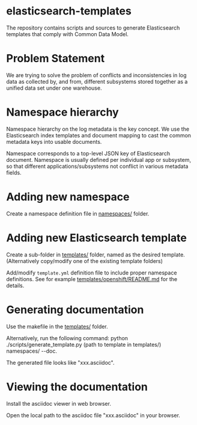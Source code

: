 # elasticsearch-templates

The repository contains scripts and sources to generate Elasticsearch templates
that comply with Common Data Model.

# Problem Statement

We are trying to solve the problem of conflicts and inconsistencies in log data
as collected by, and from, different subsystems stored together as a unified
data set under one warehouse.

# Namespace hierarchy

Namespace hierarchy on the log metadata is the key concept.
We use the Elasticsearch index templates and document mapping to cast the common
metadata keys into usable documents.

Namespace corresponds to a top-level JSON key of Elasticsearch document.
Namespace is usually defined per individual app or subsystem, so that different
applications/subsystems not conflict in various metadata fields.

# Adding new namespace

Create a namespace definition file in [namespaces/](namespaces/) folder.

# Adding new Elasticsearch template

Create a sub-folder in [templates/](templates/) folder, named as the desired
template. (Alternatively copy/modify one of the existing template folders)

Add/modify `template.yml` definition file to include proper namespace
definitions. See for example [templates/openshift/README.md](templates/openshift/README.md)
for the details.

# Generating documentation

Use the makefile in the [templates/](templates) folder.

Alternatively, run the following command: python ./scripts/generate_template.py (path to template in templates/) namespaces/ --doc.

The generated file looks like "xxx.asciidoc".

# Viewing the documentation

Install the asciidoc viewer in web browser.

Open the local path to the asciidoc file "xxx.asciidoc" in your browser.
